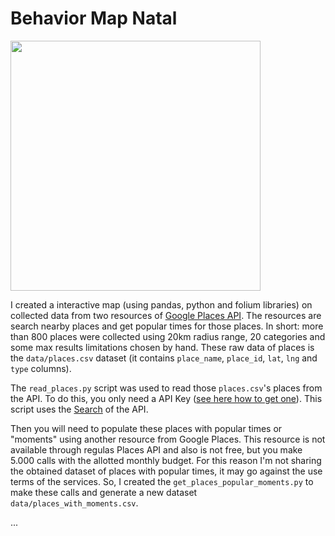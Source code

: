 # Behavior Map Natal

<img src="https://github.com/mrmorais/behavior-map-natal/blob/master/img/natal_monday.gif?raw=true" width="400">

I created a interactive map (using pandas, python and folium libraries) on collected data from two resources of [Google Places API][places-api]. The resources are search nearby places and get popular times for those places. In short: more than 800 places were collected using 20km radius range, 20 categories and some max results limitations chosen by hand. These raw data of places is the `data/places.csv` dataset (it contains `place_name`, `place_id`, `lat`, `lng` and `type` columns).

The `read_places.py` script was used to read those `places.csv`'s places from the API. To do this, you only need a API Key ([see here how to get one][api-key]). This script uses the [Search][api-search] of the API.

Then you will need to populate these places with popular times or "moments" using another resource from Google Places. This resource is not available through regulas Places API and also is not free, but you make 5.000 calls with the allotted monthly budget. For this reason I'm not sharing the obtained dataset of places with popular times, it may go against the use terms of the services. So, I created the `get_places_popular_moments.py` to make these calls and generate a new dataset `data/places_with_moments.csv`.

...

[places-api]: https://developers.google.com/places/web-service/intro
[api-search]: https://developers.google.com/places/web-service/search
[api-key]: https://cloud.google.com/docs/authentication/api-keys
